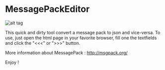 MessagePackEditor
=================
 
  ![alt tag](https://raw.github.com/axelguilmin/MessagePackEditor/master/screenshot.png)
 
This quick and dirty tool convert a message pack to json and vice-versa.
To use, just open the html page in your favorite browser, fill one the textfields and click the "<<<" or ">>>" button.

More information about MessagePack : http://msgpack.org/
 
Enjoy !
